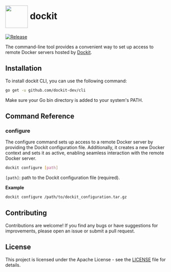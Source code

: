 <h1><img align="center" src="https://github.com/dockit-dev/cli/assets/26047023/7ed3a6a6-c09c-408c-89f5-a8733e7ad0b8" width="70"> dockit</h1>

[![Release](https://github.com/vektra/mockery/actions/workflows/release.yml/badge.svg)](https://github.com/dockit-dev/cli/actions)

The command-line tool provides a convenient way to set up access to remote Docker servers hosted by [Dockit](https://dockit.dev).

## Installation

To install dockit CLI, you can use the following command:

```bash
go get -u github.com/dockit-dev/cli
```

Make sure your Go bin directory is added to your system's PATH.

## Command Reference

### configure
The configure command sets up access to a remote Docker server by providing the Dockit configuration file. Additionally, it creates a new Docker context and sets it as active, enabling seamless interaction with the remote Docker server.

```bash
dockit configure [path]
```

`[path]`: path to the Dockit configuration file (required).

<b>Example</b>

```bash
dockit configure /path/to/dockit_configuration.tar.gz
```

## Contributing

Contributions are welcome! If you find any bugs or have suggestions for improvements, please open an issue or submit a pull request.

## License

This project is licensed under the Apache License - see the [LICENSE](https://github.com/dockit-dev/cli/blob/master/LICENSE) file for details.
